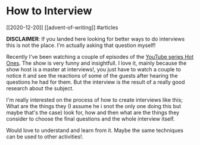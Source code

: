 # How to Interview

[[2020-12-20]] [[advent-of-writing]] #articles

**DISCLAIMER**: If you landed here looking for better ways to do interviews this is not the place. I'm actually asking that question myself!

Recently I've been watching a couple of episodes of the [YouTube series Hot Ones](https://www.youtube.com/playlist?list=PLAzrgbu8gEMIIK3r4Se1dOZWSZzUSadfZ). The show is very funny and insightfull. I love it, mainly because the show host is a master at interviews!, you just have to watch a couple to notice it and see the reactions of some of the guests after hearing the questions he had for them. But the interview is the result of a really good research about the subject.

I'm really interested on the process of how to create interviews like this; What are the things they (I assume he i snot the only one doing this but maybe that's the case) look for, how and then what are the things they consider to choose the final questions and the whole interview itself.

Would love to understand and learn from it. Maybe the same techniques can be used to other activities!.


